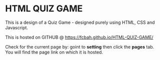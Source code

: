 # HTML QUIZ GAME

This is a design of a Quiz Game - designed purely using HTML, CSS and Javascript.

This is hosted on GITHUB @
https://fcbah.github.io/HTML-QUIZ-GAME/

Check for the current page by: goint to **setting** then click the **pages** tab. You will find the page link on which it is hosted.